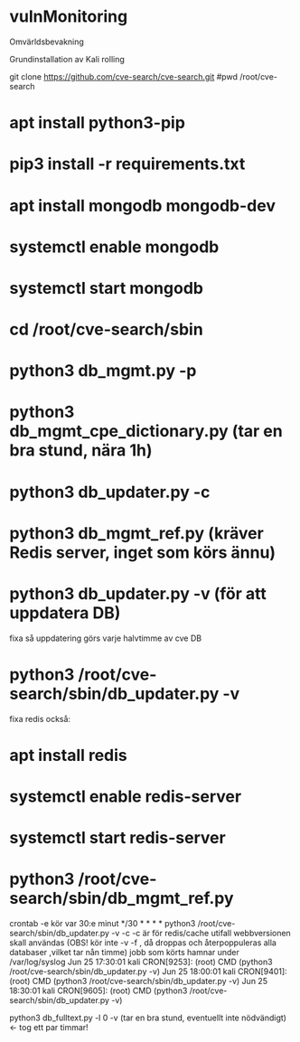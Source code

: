 # vulnMonitoring
Omvärldsbevakning 

Grundinstallation av Kali rolling 

git clone https://github.com/cve-search/cve-search.git
#pwd 
/root/cve-search
# apt install python3-pip
# pip3 install -r requirements.txt
# apt install mongodb mongodb-dev
# systemctl enable mongodb
# systemctl start mongodb
# cd /root/cve-search/sbin
# python3 db_mgmt.py -p
# python3 db_mgmt_cpe_dictionary.py (tar en bra stund, nära 1h)
# python3 db_updater.py -c
# python3 db_mgmt_ref.py (kräver Redis server, inget som körs ännu)
# python3 db_updater.py -v  (för att uppdatera DB)

fixa så uppdatering görs varje halvtimme av cve DB 
# python3 /root/cve-search/sbin/db_updater.py -v

fixa redis också: 
# apt install redis
# systemctl enable redis-server 
# systemctl start redis-server 
# python3 /root/cve-search/sbin/db_mgmt_ref.py

crontab -e 
kör var 30:e minut
*/30 * * * * python3 /root/cve-search/sbin/db_updater.py -v -c
-c är för redis/cache utifall webbversionen skall användas
(OBS! kör inte -v -f , då droppas och återpoppuleras alla databaser ,vilket tar nån timme)
jobb som körts hamnar under /var/log/syslog
Jun 25 17:30:01 kali CRON[9253]: (root) CMD (python3 /root/cve-search/sbin/db_updater.py -v)
Jun 25 18:00:01 kali CRON[9401]: (root) CMD (python3 /root/cve-search/sbin/db_updater.py -v)
Jun 25 18:30:01 kali CRON[9605]: (root) CMD (python3 /root/cve-search/sbin/db_updater.py -v)

python3 db_fulltext.py -l 0 -v (tar en bra stund, eventuellt inte nödvändigt) <- tog ett par timmar! 
